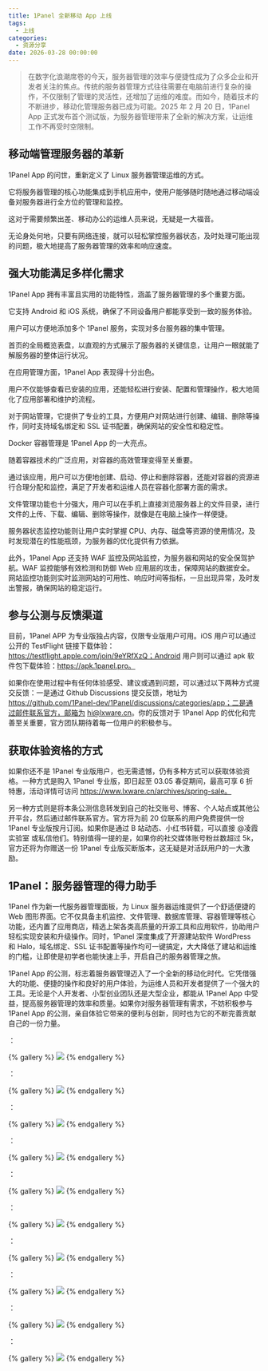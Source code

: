 ```yaml
---
title: 1Panel 全新移动 App 上线
tags:
  - 上线
categories:
  - 资源分享
date: 2026-03-28 00:00:00
---
```


> 在数字化浪潮席卷的今天，服务器管理的效率与便捷性成为了众多企业和开发者关注的焦点。传统的服务器管理方式往往需要在电脑前进行复杂的操作，不仅限制了管理的灵活性，还增加了运维的难度。而如今，随着技术的不断进步，移动化管理服务器已成为可能。2025 年 2 月 20 日，1Panel App 正式发布首个测试版，为服务器管理带来了全新的解决方案，让运维工作不再受时空限制。

<!-- more -->

## 移动端管理服务器的革新

1Panel App 的问世，重新定义了 Linux 服务器管理运维的方式。

它将服务器管理的核心功能集成到手机应用中，使用户能够随时随地通过移动端设备对服务器进行全方位的管理和监控。

这对于需要频繁出差、移动办公的运维人员来说，无疑是一大福音。

无论身处何地，只要有网络连接，就可以轻松掌控服务器状态，及时处理可能出现的问题，极大地提高了服务器管理的效率和响应速度。

## 强大功能满足多样化需求

1Panel App 拥有丰富且实用的功能特性，涵盖了服务器管理的多个重要方面。

它支持 Android 和 iOS 系统，确保了不同设备用户都能享受到一致的服务体验。

用户可以方便地添加多个 1Panel 服务，实现对多台服务器的集中管理。

首页的全局概览表盘，以直观的方式展示了服务器的关键信息，让用户一眼就能了解服务器的整体运行状况。

在应用管理方面，1Panel App 表现得十分出色。

用户不仅能够查看已安装的应用，还能轻松进行安装、配置和管理操作，极大地简化了应用部署和维护的流程。

对于网站管理，它提供了专业的工具，方便用户对网站进行创建、编辑、删除等操作，同时支持域名绑定和 SSL 证书配置，确保网站的安全性和稳定性。

Docker 容器管理是 1Panel App 的一大亮点。

随着容器技术的广泛应用，对容器的高效管理变得至关重要。

通过该应用，用户可以方便地创建、启动、停止和删除容器，还能对容器的资源进行合理分配和监控，满足了开发者和运维人员在容器化部署方面的需求。

文件管理功能也十分强大，用户可以在手机上直接浏览服务器上的文件目录，进行文件的上传、下载、编辑、删除等操作，就像是在电脑上操作一样便捷。

服务器状态监控功能则让用户实时掌握 CPU、内存、磁盘等资源的使用情况，及时发现潜在的性能瓶颈，为服务器的优化提供有力依据。

此外，1Panel App 还支持 WAF 监控及网站监控，为服务器和网站的安全保驾护航。WAF 监控能够有效检测和防御 Web 应用层的攻击，保障网站的数据安全。网站监控功能则实时监测网站的可用性、响应时间等指标，一旦出现异常，及时发出警报，确保网站的稳定运行。

## 参与公测与反馈渠道

目前，1Panel APP 为专业版独占内容，仅限专业版用户可用。iOS 用户可以通过公开的 TestFlight 链接下载体验：https://testflight.apple.com/join/9eYRfXzQ；Android 用户则可以通过 apk 软件包下载体验：https://apk.1panel.pro。

如果你在使用过程中有任何体验感受、建议或遇到问题，可以通过以下两种方式提交反馈：一是通过 Github Discussions 提交反馈，地址为 https://github.com/1Panel-dev/1Panel/discussions/categories/app；二是通过邮件联系官方，邮箱为 hi@lxware.cn。你的反馈对于 1Panel App 的优化和完善至关重要，官方团队期待着每一位用户的积极参与。

## 获取体验资格的方式

如果你还不是 1Panel 专业版用户，也无需遗憾，仍有多种方式可以获取体验资格。一种方式是购入 1Panel 专业版，即日起至 03.05 春促期间，最高可享 6 折特惠，活动详情可访问 https://www.lxware.cn/archives/spring-sale。

另一种方式则是将本条公测信息转发到自己的社交账号、博客、个人站点或其他公开平台，然后通过邮件联系官方。官方将为前 20 位联系的用户免费提供一份 1Panel 专业版按月订阅。如果你是通过 B 站动态、小红书转载，可以直接 @凌霞实验室 或私信他们。特别值得一提的是，如果你的社交媒体账号粉丝数超过 5k，官方还将为你赠送一份 1Panel 专业版买断版本，这无疑是对活跃用户的一大激励。

## 1Panel：服务器管理的得力助手

1Panel 作为新一代服务器管理面板，为 Linux 服务器运维提供了一个舒适便捷的 Web 图形界面。它不仅具备主机监控、文件管理、数据库管理、容器管理等核心功能，还内置了应用商店，精选上架各类高质量的开源工具和应用软件，协助用户轻松实现安装和升级操作。同时，1Panel 深度集成了开源建站软件 WordPress 和 Halo，域名绑定、SSL 证书配置等操作均可一键搞定，大大降低了建站和运维的门槛，让即使是初学者也能快速上手，开启自己的服务器管理之旅。

1Panel App 的公测，标志着服务器管理迈入了一个全新的移动化时代。它凭借强大的功能、便捷的操作和良好的用户体验，为运维人员和开发者提供了一个强大的工具。无论是个人开发者、小型创业团队还是大型企业，都能从 1Panel App 中受益，提高服务器管理的效率和质量。如果你对服务器管理有需求，不妨积极参与 1Panel App 的公测，亲自体验它带来的便利与创新，同时也为它的不断完善贡献自己的一份力量。

：

{% gallery %}
![](https://cdn.dusays.com/2025/03/810-1.jpg)
{% endgallery %}

：

{% gallery %}
![](https://cdn.dusays.com/2025/03/810-2.jpg)
{% endgallery %}

：

{% gallery %}
![](https://cdn.dusays.com/2025/03/810-3.jpg)
{% endgallery %}

：

{% gallery %}
![](https://cdn.dusays.com/2025/03/810-4.jpg)
{% endgallery %}

：

{% gallery %}
![](https://cdn.dusays.com/2025/03/810-5.jpg)
{% endgallery %}

：

{% gallery %}
![](https://cdn.dusays.com/2025/03/810-6.jpg)
{% endgallery %}

：

{% gallery %}
![](https://cdn.dusays.com/2025/03/810-7.jpg)
{% endgallery %}

：

{% gallery %}
![](https://cdn.dusays.com/2025/03/810-8.jpg)
{% endgallery %}

：

{% gallery %}
![](https://cdn.dusays.com/2025/03/810-9.jpg)
{% endgallery %}

：

{% gallery %}
![](https://cdn.dusays.com/2025/03/810-10.jpg)
{% endgallery %}